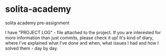 # solita-academy
solita academy pre-assignment

I have "PROJECT LOG" - file attached to the project. If you are interested for more information than just commits, please check it up! It's kind of diary, where I've explained what I've done and when, what issues I had and how I solved them - day by day.

